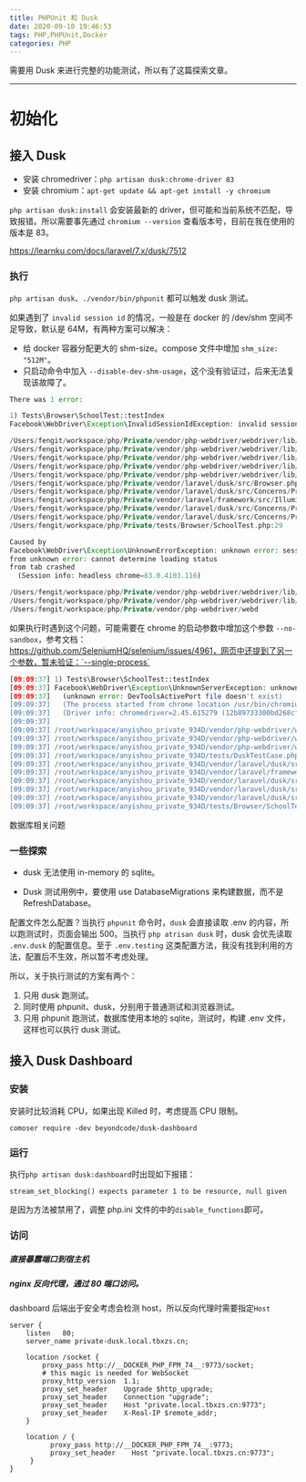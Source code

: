 ```yaml
---
title: PHPUnit 和 Dusk
date: 2020-09-10 19:46:53
tags: PHP,PHPUnit,Docker
categories: PHP
---
```


需要用 Dusk 来进行完整的功能测试，所以有了这篇探索文章。

---

# 初始化
## 接入 Dusk
- 安装 chromedriver：`php artisan dusk:chrome-driver 83`
- 安装 chromium：`apt-get update && apt-get install -y chromium`

`php artisan dusk:install` 会安装最新的 driver，但可能和当前系统不匹配，导致报错。所以需要事先通过 `chromium --version` 查看版本号，目前在我在使用的版本是 83。

https://learnku.com/docs/laravel/7.x/dusk/7512
### 执行
`php artisan dusk`、`./vendor/bin/phpunit` 都可以触发 dusk 测试。

如果遇到了 `invalid session id` 的情况，一般是在 docker 的 /dev/shm 空间不足导致，默认是 64M，有两种方案可以解决：

- 给 docker 容器分配更大的 shm-size。compose 文件中增加 `shm_size: "512M"`。
- 只启动命令中加入 `--disable-dev-shm-usage`，这个没有验证过，后来无法复现该故障了。

```PHP
There was 1 error:

1) Tests\Browser\SchoolTest::testIndex
Facebook\WebDriver\Exception\InvalidSessionIdException: invalid session id

/Users/fengit/workspace/php/Private/vendor/php-webdriver/webdriver/lib/Exception/WebDriverException.php:107
/Users/fengit/workspace/php/Private/vendor/php-webdriver/webdriver/lib/Remote/HttpCommandExecutor.php:370
/Users/fengit/workspace/php/Private/vendor/php-webdriver/webdriver/lib/Remote/RemoteWebDriver.php:590
/Users/fengit/workspace/php/Private/vendor/php-webdriver/webdriver/lib/Remote/RemoteExecuteMethod.php:27
/Users/fengit/workspace/php/Private/vendor/php-webdriver/webdriver/lib/WebDriverOptions.php:166
/Users/fengit/workspace/php/Private/vendor/laravel/dusk/src/Browser.php:396
/Users/fengit/workspace/php/Private/vendor/laravel/dusk/src/Concerns/ProvidesBrowser.php:161
/Users/fengit/workspace/php/Private/vendor/laravel/framework/src/Illuminate/Support/Traits/EnumeratesValues.php:202
/Users/fengit/workspace/php/Private/vendor/laravel/dusk/src/Concerns/ProvidesBrowser.php:162
/Users/fengit/workspace/php/Private/vendor/laravel/dusk/src/Concerns/ProvidesBrowser.php:78
/Users/fengit/workspace/php/Private/tests/Browser/SchoolTest.php:29

Caused by
Facebook\WebDriver\Exception\UnknownErrorException: unknown error: session deleted because of page crash
from unknown error: cannot determine loading status
from tab crashed
  (Session info: headless chrome=83.0.4103.116)

/Users/fengit/workspace/php/Private/vendor/php-webdriver/webdriver/lib/Exception/WebDriverException.php:139
/Users/fengit/workspace/php/Private/vendor/php-webdriver/webdriver/lib/Remote/HttpCommandExecutor.php:370
/Users/fengit/workspace/php/Private/vendor/php-webdriver/webd
```

如果执行时遇到这个问题，可能需要在 chrome 的启动参数中增加这个参数 `--no-sandbox`，参考文档：https://github.com/SeleniumHQ/selenium/issues/4961，网页中还提到了另一个参数，暂未验证：`--single-process`

```php
[09:09:37] 1) Tests\Browser\SchoolTest::testIndex
[09:09:37] Facebook\WebDriver\Exception\UnknownServerException: unknown error: Chrome failed to start: exited abnormally
[09:09:37]   (unknown error: DevToolsActivePort file doesn't exist)
[09:09:37]   (The process started from chrome location /usr/bin/chromium is no longer running, so ChromeDriver is assuming that Chrome has crashed.)
[09:09:37]   (Driver info: chromedriver=2.45.615279 (12b89733300bd268cff3b78fc76cb8f3a7cc44e5),platform=Linux 3.10.0-1062.18.1.el7.x86_64 x86_64)
[09:09:37] 
[09:09:37] /root/workspace/anyishou_private_934D/vendor/php-webdriver/webdriver/lib/Exception/WebDriverException.php:175
[09:09:37] /root/workspace/anyishou_private_934D/vendor/php-webdriver/webdriver/lib/Remote/HttpCommandExecutor.php:376
[09:09:37] /root/workspace/anyishou_private_934D/vendor/php-webdriver/webdriver/lib/Remote/RemoteWebDriver.php:136
[09:09:37] /root/workspace/anyishou_private_934D/tests/DuskTestCase.php:40
[09:09:37] /root/workspace/anyishou_private_934D/vendor/laravel/dusk/src/Concerns/ProvidesBrowser.php:200
[09:09:37] /root/workspace/anyishou_private_934D/vendor/laravel/framework/src/Illuminate/Support/helpers.php:404
[09:09:37] /root/workspace/anyishou_private_934D/vendor/laravel/dusk/src/Concerns/ProvidesBrowser.php:201
[09:09:37] /root/workspace/anyishou_private_934D/vendor/laravel/dusk/src/Concerns/ProvidesBrowser.php:95
[09:09:37] /root/workspace/anyishou_private_934D/vendor/laravel/dusk/src/Concerns/ProvidesBrowser.php:65
[09:09:37] /root/workspace/anyishou_private_934D/tests/Browser/SchoolTest.php:23
```

数据库相关问题
### 一些探索
- dusk 无法使用 in-memory 的 sqlite。

- Dusk 测试用例中，要使用 use DatabaseMigrations 来构建数据，而不是 RefreshDatabase。

配置文件怎么配置？当执行 `phpunit` 命令时，`dusk` 会直接读取 .env 的内容，所以跑测试时，页面会输出 500。当执行 `php atrisan dusk` 时，dusk 会优先读取 `.env.dusk` 的配置信息。至于 `.env.testing` 这类配置方法，我没有找到利用的方法，配置后不生效，所以暂不考虑处理。

所以，关于执行测试的方案有两个：
1. 只用 dusk 跑测试。
2. 同时使用 phpunit、dusk，分别用于普通测试和浏览器测试。
3. 只用 phpunit 跑测试，数据库使用本地的 sqlite，测试时，构建 .env 文件，这样也可以执行 dusk 测试。
## 接入 Dusk Dashboard
### 安装
安装时比较消耗 CPU，如果出现 Killed 时，考虑提高 CPU 限制。

`comoser require -dev beyondcode/dusk-dashboard`

### 运行
执行`php artisan dusk:dashboard`时出现如下报错：

```
stream_set_blocking() expects parameter 1 to be resource, null given
```

是因为方法被禁用了，调整 php.ini 文件的中的`disable_functions`即可。
### 访问
##### 直接暴露端口到宿主机
##### nginx 反向代理，通过 80 端口访问。

dashboard 后端出于安全考虑会检测 host，所以反向代理时需要指定`Host`


```nginx
server {
    listen   80;
    server_name private-dusk.local.tbxzs.cn;
    
    location /socket {
        proxy_pass http://__DOCKER_PHP_FPM_74__:9773/socket;
        # this magic is needed for WebSocket
        proxy_http_version  1.1;
        proxy_set_header    Upgrade $http_upgrade;
        proxy_set_header    Connection "upgrade";
        proxy_set_header    Host "private.local.tbxzs.cn:9773";
        proxy_set_header    X-Real-IP $remote_addr;
    }
    
    location / {
          proxy_pass http://__DOCKER_PHP_FPM_74__:9773;
          proxy_set_header    Host "private.local.tbxzs.cn:9773";
     }
}
```